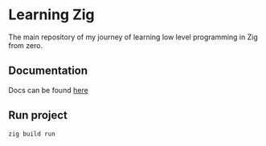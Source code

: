 # Learning Zig

The main repository of my journey of learning low level programming in Zig from zero.

## Documentation

Docs can be found [here](DOCS.md)

## Run project

```sh
zig build run
```
